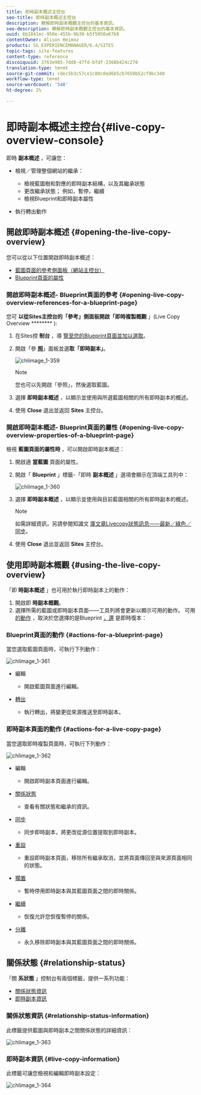 ```yaml
---
title: 即時副本概述主控台
seo-title: 即時副本概述主控台
description: 瞭解即時副本概觀主控台的基本資訊。
seo-description: 瞭解即時副本概觀主控台的基本資訊。
uuid: 6b1841ec-950e-455b-9b30-b5f5050a67b8
contentOwner: Alison Heimoz
products: SG_EXPERIENCEMANAGER/6.4/SITES
topic-tags: site-features
content-type: reference
discoiquuid: 3763e985-7dd8-47fd-bfdf-2368b424c270
translation-type: tm+mt
source-git-commit: cdec5b3c57ce1c80c0ed6b5cb7650b52cf9bc340
workflow-type: tm+mt
source-wordcount: '548'
ht-degree: 2%

---
```



# 即時副本概述主控台{#live-copy-overview-console}

即時 **副本概述** ，可讓您：

* 檢視／管理整個網站的繼承：

   * 檢視藍圖樹和對應的即時副本結構，以及其繼承狀態
   * 更改繼承狀態； 例如，暫停，繼續
   * 檢視Blueprint和即時副本屬性

* 執行轉出動作

## 開啟即時副本概述 {#opening-the-live-copy-overview}

您可以從以下位置開啟即時副本概述：

* [藍圖頁面的參考側面板（網站主控台）](#opening-live-copy-overview-references-for-a-blueprint-page)
* [Blueprint頁面的屬性](#opening-live-copy-overview-properties-of-a-blueprint-page)

### 開啟即時副本概述- Blueprint頁面的參考 {#opening-live-copy-overview-references-for-a-blueprint-page}

您可 **以從Sites主控台的「參考」側面板開啟「即時複製概觀** 」(Live Copy Overview ******** ):

1. 在Sites控 **制台** ，導 [覽至您的Blueprint頁面並加以選取](/help/sites-authoring/basic-handling.md#viewing-and-selecting-resources)。
1. 開啟「參 **[照](/help/sites-authoring/basic-handling.md#references)**」面板並選&#x200B;**取「即時副本」**。

   ![chlimage_1-359](assets/chlimage_1-359.png)

   >[!NOTE]
   >
   >您也可以先開啟「參照」，然後選取藍圖。

1. 選擇 **即時副本概述** ，以顯示並使用與所選藍圖相關的所有即時副本的概述。
1. 使用 **Close** 退出並返回 **Sites** 主控台。

### 開啟即時副本概述- Blueprint頁面的屬性 {#opening-live-copy-overview-properties-of-a-blueprint-page}

檢視 **藍圖頁面的屬性時** ，可以開啟即時副本概述：

1. 開啟適 **當藍圖** 頁面的屬性。
1. 開啟「 **Blueprint** 」標籤-「即時 **副本概述** 」選項會顯示在頂端工具列中：

   ![chlimage_1-360](assets/chlimage_1-360.png)

1. 選擇 **即時副本概述** ，以顯示並使用與目前藍圖相關的所有即時副本的概述。

   >[!NOTE]
   >
   >如需詳細資訊，另請參閱知識文 [庫文章Livecopy狀態訊息——最新／綠色／同步](https://helpx.adobe.com/experience-manager/kb/livecopy-status-message---up-to-date-green-in-sync.html)。

1. 使用 **Close** 退出並返回 **Sites** 主控台。

## 使用即時副本概觀 {#using-the-live-copy-overview}

「即 **時副本概述** 」也可用於執行即時副本上的動作：

1. 開啟即 **時副本概觀**。
1. 選擇所需的藍圖或即時副本頁面——工具列將會更新以顯示可用的動作。 可用 [的動作](/help/sites-administering/msm.md#terms-used) ，取決於您選擇的是Blueprint [](#actions-for-a-blueprint-page)[，還](#actions-for-a-live-copy-page) 是即時復本：

### Blueprint頁面的動作 {#actions-for-a-blueprint-page}

當您選取藍圖頁面時，可執行下列動作：

![chlimage_1-361](assets/chlimage_1-361.png)

* 編輯

   * 開啟藍圖頁面進行編輯。

* [轉出](/help/sites-administering/msm.md#rollout-and-synchronize)

   * 執行轉出，將變更從來源推送至即時副本。

### 即時副本頁面的動作 {#actions-for-a-live-copy-page}

當您選取即時複製頁面時，可執行下列動作：

![chlimage_1-362](assets/chlimage_1-362.png)

* 編輯

   * 開啟即時副本頁面進行編輯。

* [關係狀態](#relationship-status)

   * 查看有關狀態和繼承的資訊。

* [同步](/help/sites-administering/msm.md#rollout-and-synchronize)

   * 同步即時副本，將更改從源位置提取到即時副本。

* [重設](/help/sites-administering/msm-livecopy.md#resetting-a-live-copy-page)

   * 重設即時副本頁面，移除所有繼承取消，並將頁面傳回至與來源頁面相同的狀態。

* [擱置](/help/sites-administering/msm.md#suspending-and-cancelling-inheritance-and-synchronization)

   * 暫時停用即時副本與其藍圖頁面之間的即時關係。

* [繼續](/help/sites-administering/msm-livecopy.md#resuming-inheritance-for-a-page)

   * 恢復允許您恢復暫停的關係。

* [分離](/help/sites-administering/msm.md#detaching-a-live-copy)

   * 永久移除即時副本與其藍圖頁面之間的即時關係。

## 關係狀態 {#relationship-status}

「關 **系狀態** 」控制台有兩個標籤，提供一系列功能：

* [關係狀態資訊](#relationship-status-information)
* [即時副本資訊](#live-copy-information)

### 關係狀態資訊 {#relationship-status-information}

此標籤提供藍圖與即時副本之間關係狀態的詳細資訊：

![chlimage_1-363](assets/chlimage_1-363.png)

### 即時副本資訊 {#live-copy-information}

此標籤可讓您檢視和編輯即時副本設定：

![chlimage_1-364](assets/chlimage_1-364.png)

